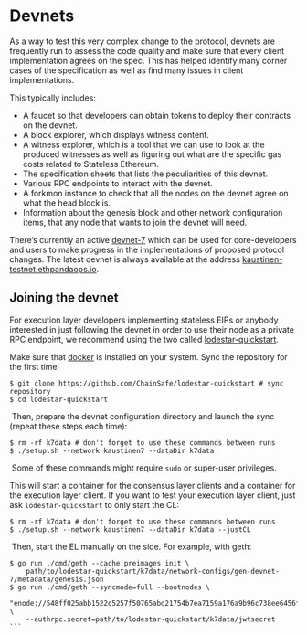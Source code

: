 # Devnets

As a way to test this very complex change to the protocol, devnets are frequently run to assess the code quality and make sure that every client implementation agrees on the spec. This has helped identify many corner cases of the specification as well as find many issues in client implementations.

This typically includes:

* A faucet so that developers can obtain tokens to deploy their contracts on the devnet.
* A block explorer, which displays witness content.
* A witness explorer, which is a tool that we can use to look at the produced witnesses as well as figuring out what are the specific gas costs related to Stateless Ethereum.
* The specification sheets that lists the peculiarities of this devnet.
* Various RPC endpoints to interact with the devnet.
* A forkmon instance to check that all the nodes on the devnet agree on what the head block is.
* Information about the genesis block and other network configuration items, that any node that wants to join the devnet will need.

There’s currently an active [devnet-7](https://verkle-gen-devnet-7.ethpandaops.io) which can be used for core-developers and users to make progress in the implementations of proposed protocol changes. The latest devnet is always available at the address [kaustinen-testnet.ethpandaops.io](https://kaustinen-testnet.ethpandaops.io).

## Joining the devnet

For execution layer developers implementing stateless EIPs or anybody interested in just following the devnet in order to use their node as a private RPC endpoint, we recommend using the two called [lodestar-quickstart](https://github.com/ChainSafe/lodestar-quickstart).

Make sure that [docker](https://docker.io) is installed on your system. Sync the repository for the first time:

```text
$ git clone https://github.com/ChainSafe/lodestar-quickstart # sync repository
$ cd lodestar-quickstart
```
​
Then, prepare the devnet configuration directory and launch the sync (repeat these steps each time):

```text
$ rm -rf k7data # don't forget to use these commands between runs
$ ./setup.sh --network kaustinen7 --dataDir k7data
```
​
Some of these commands might require `sudo` or super-user privileges.

This will start a container for the consensus layer clients and a container for the execution layer client. If you want to test your execution layer client, just ask `lodestar-quickstart` to only start the CL:

```text
$ rm -rf k7data # don't forget to use these commands between runs
$ ./setup.sh --network kaustinen7 --dataDir k7data --justCL
```
​
Then, start the EL manually on the side. For example, with geth:

```text
$ go run ./cmd/geth --cache.preimages init \
    path/to/lodestar-quickstart/k7data/network-configs/gen-devnet-7/metadata/genesis.json
$ go run ./cmd/geth --syncmode=full --bootnodes \
    "enode://548ff025abb1522c5257f50765abd21754b7ea7159a176a9b96c738ee6456fc378a11c09a62d55d92684634cd32a9cad498f5649256caf693dab77f961a169f6@167.235.68.89:30303" \
    --authrpc.secret=path/to/lodestar-quickstart/k7data/jwtsecret
​```
